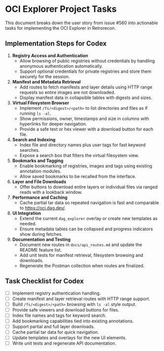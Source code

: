 # OCI Explorer Project Tasks

This document breaks down the user story from issue #560 into actionable tasks for implementing the OCI Explorer in Retrorecon.

## Implementation Steps for Codex
1. **Registry Access and Authentication**
   - Allow browsing of public registries without credentials by handling anonymous authentication automatically.
   - Support optional credentials for private registries and store them securely for the session.
2. **Manifest and Metadata Retrieval**
   - Add routes to fetch manifests and layer details using HTTP range requests so entire images are not downloaded.
   - Display manifest data in collapsible tables with digests and sizes.
3. **Virtual Filesystem Browser**
   - Implement `/fs/<digest>/<path>` to list directories and files as if running `ls -al`.
   - Show permissions, owner, timestamps and size in columns with hyperlinks for deeper navigation.
   - Provide a safe text or hex viewer with a download button for each file.
4. **Search and Indexing**
   - Index file and directory names plus user tags for fast keyword searches.
   - Expose a search box that filters the virtual filesystem view.
5. **Bookmarks and Tagging**
   - Enable bookmarking of registries, images and tags using existing annotation modules.
   - Allow saved bookmarks to be recalled from the interface.
6. **Layer and File Downloads**
   - Offer buttons to download entire layers or individual files via ranged reads with a lookback window.
7. **Performance and Caching**
   - Cache partial tar data so repeated navigation is fast and comparable to https://oci.dag.dev/.
8. **UI Integration**
   - Extend the current `dag_explorer` overlay or create new templates as needed.
   - Ensure metadata tables can be collapsed and progress indicators show during fetches.
9. **Documentation and Testing**
   - Document new routes in `docs/api_routes.md` and update the README feature list.
   - Add unit tests for manifest retrieval, filesystem browsing and downloads.
   - Regenerate the Postman collection when routes are finalized.

## Task Checklist for Codex
- [ ] Implement registry authentication handling.
- [ ] Create manifest and layer retrieval routes with HTTP range support.
- [ ] Build `/fs/<digest>/<path>` browsing with `ls -al` style output.
- [ ] Provide safe viewers and download buttons for files.
- [ ] Index file names and tags for keyword search.
- [ ] Add bookmarking capabilities tied into existing annotations.
- [ ] Support partial and full layer downloads.
- [ ] Cache partial tar data for quick navigation.
- [ ] Update templates and overlays for the new UI elements.
- [ ] Write unit tests and regenerate API documentation.
